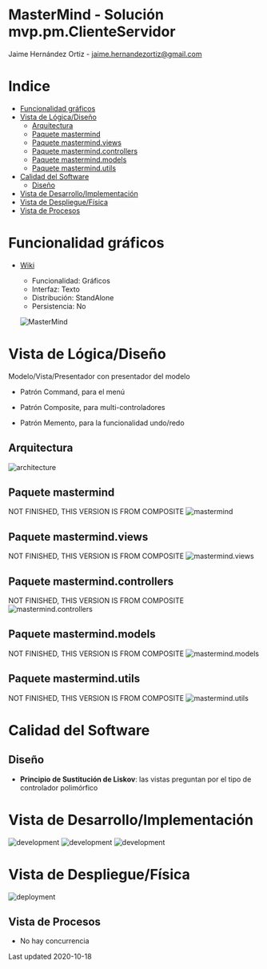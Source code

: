 # MasterMind - Solución mvp.pm.ClienteServidor

Jaime Hernández Ortiz - jaime.hernandezortiz@gmail.com

# Indice
 - [Funcionalidad gráficos](#Funcionalidad-gráficos)
 - [Vista de Lógica/Diseño](#Vista-de-LógicaDiseño)
    * [Arquitectura](#Arquitectura)
    * [Paquete mastermind](#Paquete-mastermind)
    * [Paquete mastermind.views](#Paquete-mastermindviews)
    * [Paquete mastermind.controllers](#Paquete-mastermindcontrollers)
    * [Paquete mastermind.models](#Paquete-mastermindmodels)
    * [Paquete mastermind.utils](#Paquete-mastermindutils)
 - [Calidad del Software](#Calidad-del-Software)
    * [Diseño](#Diseño)
 - [Vista de Desarrollo/Implementación](#Vista-de-DesarrolloImplementación)
 - [Vista de Despliegue/Física](#Vista-de-DespliegueFísica)
 - [Vista de Procesos](#Vista-de-Procesos)

# Funcionalidad gráficos
 - [Wiki](https://en.wikipedia.org/wiki/Mastermind_(board_game))
    - Funcionalidad: Gráficos
    - Interfaz: Texto
    - Distribución: StandAlone
    - Persistencia: No
 
    ![MasterMind](https://github.com/zuldare/masterCloudURJC-1-calidad-softwar/mvp.pm.ClienteServidor/docs/images/300px-mastermind.jpg?raw=true)
 
# Vista de Lógica/Diseño
Modelo/Vista/Presentador con presentador del modelo

* Patrón Command, para el menú

* Patrón Composite, para multi-controladores

* Patrón Memento, para la funcionalidad undo/redo

## Arquitectura
![architecture](https://github.com/zuldare/masterCloudURJC-1-calidad-softwarblob/mvp.pm.ClienteServidor/docs/images/MasterMindArquitecture.png?raw=true)

## Paquete mastermind
NOT FINISHED, THIS VERSION IS FROM COMPOSITE
![mastermind](https://github.com/zuldare/masterCloudURJC-1-calidad-softwarblob/mvp.pm.ClienteServidor/docs/images/PackageMasterMind.png?raw=true)

## Paquete mastermind.views 
NOT FINISHED, THIS VERSION IS FROM COMPOSITE
![mastermind.views](https://github.com/zuldare/masterCloudURJC-1-calidad-softwarblob/mvp.pm.ClienteServidor/docs/images/PackageMasterMindViews.png?raw=true)

## Paquete mastermind.controllers
NOT FINISHED, THIS VERSION IS FROM COMPOSITE
![mastermind.controllers](https://github.com/zuldare/masterCloudURJC-1-calidad-softwarblob/mvp.pm.ClienteServidor/docs/images/PackageMasterMindControllers.png?raw=true)

## Paquete mastermind.models
NOT FINISHED, THIS VERSION IS FROM COMPOSITE
![mastermind.models](https://github.com/zuldare/masterCloudURJC-1-calidad-softwarblob/mvp.pm.ClienteServidor/docs/images/PackageMasterMindModels.png?raw=true)

## Paquete mastermind.utils
NOT FINISHED, THIS VERSION IS FROM COMPOSITE
![mastermind.utils](https://github.com/zuldare/masterCloudURJC-1-calidad-softwarblob/mvp.pm.ClienteServidor/docs/images/PackageMasterMindUtils.png?raw=true)

# Calidad del Software

## Diseño

- **Principio de Sustitución de Liskov**: las vistas preguntan por el tipo de controlador polimórfico
  
# Vista de Desarrollo/Implementación
![development](https://github.com/zuldare/masterCloudURJC-1-calidad-softwarblob/mvp.pm.ClienteServidor/docs/images/MasterMindDevelopment.png?raw=true)
![development](https://github.com/zuldare/masterCloudURJC-1-calidad-softwarblob/mvp.pm.ClienteServidor/docs/images/MasterMindDevelopmentClient.png?raw=true)
![development](https://github.com/zuldare/masterCloudURJC-1-calidad-softwarblob/mvp.pm.ClienteServidor/docs/images/MasterMindDevelopmentServer.png?raw=true)
# Vista de Despliegue/Física
![deployment](https://github.com/zuldare/masterCloudURJC-1-calidad-softwarblob/mvp.pm.ClienteServidor/docs/images/MasterMindDeployment.png?raw=true)

## Vista de Procesos

-   No hay concurrencia

Last updated 2020-10-18